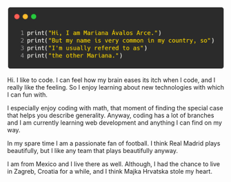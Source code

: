 ![alt text](https://github.com/the-other-mariana/the-other-mariana/blob/master/profile-name-exp.png?raw=true)<br />

Hi. I like to code. I can feel how my brain eases its itch when I code, and I really like the feeling. So I enjoy learning about new technologies with which I can fun with. <br />

I especially enjoy coding with math, that moment of finding the special case that helps you describe generality. Anyway, coding has a lot of branches and I am currently learning web development and anything I can find on my way.<br />

In my spare time I am a passionate fan of football. I think Real Madrid plays beautifully, but I like any team that plays beautifully anyway. <br />

I am from Mexico and I live there as well. Although, I had the chance to live in Zagreb, Croatia for a while, and I think Majka Hrvatska stole my heart.<br />